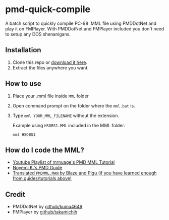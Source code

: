 # pmd-quick-compile
A batch script to quickly compile PC-98 .MML file using PMDDotNet and play it on FMPlayer. With PMDDotNet and FMPlayer included you don't need to setup any DOS shenanigans.

## Installation
1. Clone this repo or [download it here](https://github.com/rzf45/pmd-quick-compile/archive/refs/heads/main.zip).
2. Extract the files anywhere you want.

## How to use
1. Place your .mml file inside `MML` folder
2. Open command prompt on the folder where the `mml.bat` is.
3. Type `mml YOUR_MML_FILENAME` without the extension.

    Example using `HSOBS1.MML` included in the MML folder:
    ```
    mml HSOBS1
    ```
    
## How do I code the MML?
- [Youtube Playlist of mrnuage's PMD MML Tutorial](https://www.youtube.com/playlist?list=PLjDRNwIwhN8cgC0kppyueT_mplN-Wxc-r)
- [Noyemi K.'s PMD Guide](https://delmunsoft.com/PMD%20Programming.html)
- [Translated `PMDMML.MAN` by Blaze and Pigu (if you have learned enough from guides/tutorials above)](https://pigu-a.github.io/pmddocs/pmdmml.htm)

## Credit
- PMDDotNet by [github/kuma4649](https://github.com/kuma4649)
- FMPlayer by [github/takamichih](https://github.com/takamichih)
